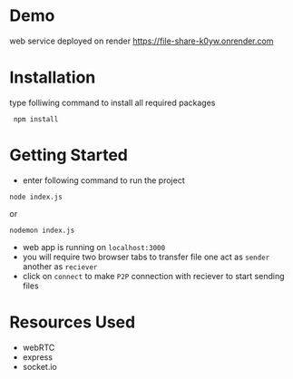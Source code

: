# Demo
web service deployed on render
https://file-share-k0yw.onrender.com

# Installation
 type folliwing command to install all required packages
```
 npm install
```

# Getting Started
- enter following command to run the project
```
node index.js
```
or
```
nodemon index.js
```
- web app is running on `localhost:3000`
- you will require two browser tabs to transfer file one act as `sender` another as `reciever`
- click on `connect` to make `P2P` connection with reciever to start sending files

# Resources Used
- webRTC
- express
- socket.io
